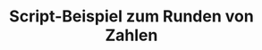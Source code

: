 ---
layout: article
title: Script-Beispiel zum Runden von Zahlen
description: 
  - Dieses Beispiel zeigt, wie Sie mit Zahlen arbeiten, diese Runden und in einer Tabelle anzeigen können.
lang: de
weight: 50
isDraft: false
ref: Script_Round_Table
category:
  - Script
  - Scripting
image: Script_Round_Table_EN.png
download: Script_Round_Table_EN.pbmx
overview_description:
overview_benefits:
overview_data_sources:
---